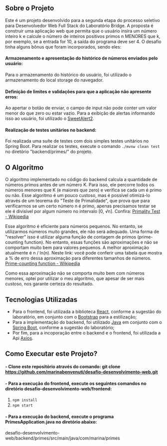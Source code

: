 ## Sobre o Projeto
Este é um projeto desenvolvido para a segunda etapa do processo seletivo para Desenvolvedor Web Full Stack do Laboratório Bridge. A proposta é construir uma aplicação web que permita que o usuário insira um número inteiro k e calcule o número de inteiros positivos primos n MENORES que k, por exemplo, se a entrada for 10, a saída do programa deve ser 4. O desafio tinha alguns bônus que foram incorporados, sendo eles:

#### Armazenamento e apresentação do histórico de números enviados pelo usuário:
Para o armazenamento do histórico do usuário, foi utilizado o armazenamento do local storage do navegador.

#### Definição de limites e validações para que a aplicação não apresente erros:
Ao apertar o botão de enviar, o campo de input não pode conter um valor menor do que zero ou estar vazio. Para a exibição de alertas informando isso ao usuário, foi utilizado o [SweetAlert2](https://sweetalert2.github.io/).

#### Realização de testes unitários no backend:
Foi realizada uma suíte de testes com dois simples testes unitários no Spring Boot. Para realizar os testes, execute o comando `./mvnw clean test` no diretório "backend/primes/" do projeto.

## O Algoritmo 
O algoritmo implementado no código do backend calcula a quantidade de números primos antes de um número K. Para isso, ele percorre todos os números menores que K (e maiores que zero) e verifica se cada um é primo ou não. Esse algoritmo é um pouco custoso, mas é possível otimizá-lo através de um teorema do "Teste de Primalidade", que prova que para verificarmos se um certo número n é primo, apenas precisamos testar se ele é divisível por algum número no intervalo [0, √n]. Confira: [Primality Test - Wikipedia](https://en.wikipedia.org/wiki/Primality_test)

Esse algoritmo é eficiente para números pequenos. No entanto, se utilizarmos números muito grandes, ele não será adequado. Uma forma de "resolver" isso é utilizar alguma função de contagem de primos (prime-counting function). No entanto, essas funções são aproximações e não se comportam muito bem para valores pequenos. A melhor aproximação atualmente é n / ln(n). Neste link: você pode conferir uma tabela que mostra a % de erro dessa aproximação para diferentes tamanhos de números. [Prime-counting function - Wikipedia](https://en.wikipedia.org/wiki/Prime-counting_function)

Como essa aproximação não se comporta muito bem com números menores, optei por utilizar o meu algoritmo, que apesar de ser mais custoso, nos garante certeza do resultado.

## Tecnologias Utilizadas
* Para o frontend, foi utilizada a biblioteca [React](https://react.dev/), conforme a sugestão do laboratório, em conjunto com o [Bootstrap](https://react-bootstrap.netlify.app/) para a estilização;
* Para a implementação do backend, foi utilizado [Java](https://www.java.com/pt-BR/) em conjunto com o [Spring Boot](https://spring.io/projects/spring-boot), conforme a sugestão do laboratório;
* Por fim, para a incoporação entre o backend e o frontend, foi utilizada a Api [Axios](https://axios-http.com/ptbr/docs/api_intro).

## Como Executar este Projeto?
#### - Clone este repositório através do comando: git clone https://github.com/marinabenvenuti/desafio-desenvolvimento-web.git
#### - Para a execução do frontend, execute os seguintes comandos no diretório desafio-desenvolvimento-web/frontend:
1. `npm install`
2. `npm start`

#### - Para a execução do backend, execute o programa PrimesApplication.java no diretório abaixo:
desafio-desenvolvimento-web/backend/primes/src/main/java/com/marina/primes



